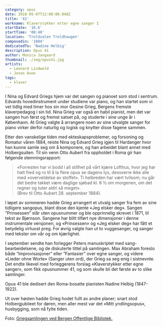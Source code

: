 ```yaml
---
category: opus
date: 2018-05-07T12:00:00.048Z
title: '41'
workname: Klaverstykker etter egne sanger I
startDate: '16.6'
startTime: '08:40'
location: 'Troldsalen Troldhaugen'
composedin: '1884'
dedicatedTo: 'Nadine Helbig'
description: Opus 41
author: Monica Jangaard
thumbnail: ./img/opus41.jpg
artists:
  - Leonard Lindweld
  - Jonas Aune
tags:
  - klaver
---
```

I Nina og Edvard Griegs hjem var det sangen og pianoet som stod i sentrum. Edvards hovedinstrument under studiene var piano, og han startet som vi vet tidlig med timer hos sin mor Gesine Grieg, Bergens fremste klaverpedagog i sin tid. Nina Grieg var også en habil pianist, men det var sangen hun først og fremst satset på, og studerte i sine unge år i København. At Grieg valgte å arrangere noen av sine utvalgte sanger for piano virker derfor naturlig og logisk og knytter disse fagene sammen.

Etter den vanskelige tiden med ekteskapsproblemer, og forsoning og Romatur våren 1884, reiste Nina og Edvard Grieg igjen til Hardanger hvor han kunne samle seg om å komponere, og han arbeidet blant annet med Holbergsuiten. Til sin venn Otto Aubert fra oppholdet i Roma gir han følgende stemningsrapport:

> «Forresten har vi bodd i all stillhet på vårt kjære Lofthus, hvor jeg har hatt fred og ro til å la flere opus se dagens Iys, dessverre ikke alle med «overveldelse av stoffet». Ti helbreden har vært tvilsom; nu går det bedre takket være daglige sjøbad kl. 6 ½ om morgenen, om det regner og tuter aldri så meget».   
(Brev til Otto Aubert 28. september 1884).

I løpet av sommeren hadde Grieg arrangert et utvalg sanger fra fem av sine tidligere sangopus, blant disse den kjente «Jeg elsker deg». Sangen “Prinsessen” står uten opusnummer og ble opprinnelig skrevet i 1871, til tekst av Bjørnson. Sangene har blitt tilført nye dimensjoner i denne instrumentale versjonen, og «Prinsessen» og «Jeg elsker deg» har fått et betydelig virtuost preg. For øvrig valgte han ut to vuggesanger, og sanger med tekster om vår og om kjærlighet.

I september sendte han forlegger Peters manuskriptet med sang-bearbeidelsene, og de diskuterte tittel på samlingen. Max Abraham foreslo både “Improvisasjoner” eller “Fantasier” over egne sanger, og videre «Lieder ohne Worte» (Sanger uten ord), der Grieg sa seg enig i sistnevnte. Det endte likevel med forleggerens forslag «Klaverstykker etter egne sanger», som fikk opusnummer 41, og som skulle bli det første av to slike samlinger.  

Opus 41 ble dedisert den Roma-bosatte pianisten Nadine Helbig (1847-1922).

Ut over høsten hadde Grieg hodet fullt av andre planer; snart stod Holbergjubileet for døren, men aller mest var det «Mitt yndlingsopus», husbygging, som nå fylte tiden.

Foto: <a href="http://www.bergen.folkebibl.no/cgi-bin/websok-grieg?tnr=241348" target="_blank">Griegsamlingen ved Bergen Offentlige Bibliotek.</a>

